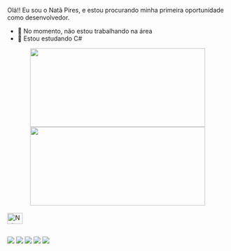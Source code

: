 Olá!! Eu sou o Natã Pires, e estou procurando minha primeira oportunidade como desenvolvedor.

- 🔭 No momento, não estou trabalhando na área
- 🌱 Estou estudando C#


<div align="center">
  <a href="https://github.com/Natapiresdev">
  <img height="180em" width="400"  src="https://github-readme-stats.vercel.app/api?username=Natapires&show_icons=true&theme=tokyonight&include_all_commits=true&count_private=true"/>
  <img height="180em" width="400" src="https://github-readme-stats.vercel.app/api/top-langs/?username=Natapires&layout=compact&langs_count=7&theme=tokyonight"/>
</div>
  <div style="display: inline_block"><br>
 <img align="center" alt="Nata-Csharp" height="25" width="35"src="https://cdn.jsdelivr.net/gh/devicons/devicon/icons/csharp/csharp-original.svg" />
  </div>    
  
  ##
    
</div>
  <a href="https://www.instagram.com/iamnatapires/" target="_blank"><img src="https://img.shields.io/badge/-Instagram-%23E4405F?style=for-the-badge&logo=instagram&logoColor=white" target="_blank"></a>
 	<a href="https://www.twitch.tv/eunatapires" target="_blank"><img src="https://img.shields.io/badge/Twitch-9146FF?style=for-the-badge&logo=twitch&logoColor=white" target="_blank"></a>
 <a href="https://discord.com/channels/@me" target="_blank"><img src="https://img.shields.io/badge/Discord-7289DA?style=for-the-badge&logo=discord&logoColor=white" target="_blank"></a> 
  <a href = "mailto:pires.nata1998@gmail.com"><img src="https://img.shields.io/badge/-Gmail-%23333?style=for-the-badge&logo=gmail&logoColor=white" target="_blank"></a>
  <a href="https://www.linkedin.com/in/nat%C3%A3-pires-7062281a0/" target="_blank"><img src="https://img.shields.io/badge/-LinkedIn-%230077B5?style=for-the-badge&logo=linkedin&logoColor=white" target="_blank"></a> 
</div>  
    
  
